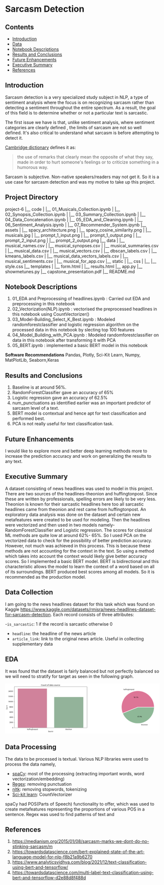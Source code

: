 # Sarcasm Detection

## Contents

- [Introduction](#Introduction)
- [Data](#Data)
- [Notebook Descriptions](#Notebook-Descriptions)
- [Results and Conclusions](#Results-and-Conclusions)
- [Future Enhancements](#Future-Enhancements)
- [Executive Summary](#Executive-Summary)
- [References](#References)

## Introduction

Sarcasm detection is a very specialized study subject in NLP, a type of sentiment analysis where the focus is on recognizing sarcasm rather than detecting a sentiment throughout the entire spectrum. As a result, the goal of this field is to determine whether or not a particular text is sarcastic.
    
The first issue we have is that, unlike sentiment analysis, where sentiment categories are clearly defined , the limits of sarcasm are not so well defined. It's also critical to understand what sarcasm is before attempting to detect it.
    
[Cambridge dictionary](https://dictionary.cambridge.org/us/dictionary/english/sarcasm) defines it as: 
>the use of remarks that clearly mean the opposite of what they say, made in order to hurt  someone's feelings or to criticize something in a humorous way.
    
Sarcasm is subjective. Non-native speakers/readers may not get it. So it is a use case for sarcasm detection and was my motive to take up this project.

## Project Directory

project-6
|__ code
|   |__ 01_Musicals_Collection.ipynb
|   |__ 02_Synopsis_Collection.ipynb
|   |__ 03_Summary_Collection.ipynb
|   |__ 04_Data_Concatenation.ipynb
|   |__ 05_EDA_and_Cleaning.ipynb
|   |__ 06_Sentiment_Analysis.ipynb
|   |__ 07_Recommender_System.ipynb
|__ assets
|   |__ spacy_architecture.png
|   |__ spacy_cosine_similarity.png
|   |__ musicals.jpg
|   |__ prompt_1_input.png
|   |__ prompt_1_output.png
|   |__ prompt_2_input.png
|   |__ prompt_2_output.png
|__ data
|   |__ musical_names.csv
|   |__ musical_synopses.csv
|   |__ musical_summaries.csv
|   |__ musical_data.csv
|   |__ musical_vectors.csv
|   |__ dbscan_labels.csv
|   |__ kmeans_labels.csv
|   |__ musical_data_vectors_labels.csv
|   |__ musical_sentiments.csv
|   |__ musical_for_app.csv
|__ static
|   |__ css
|   |__ |__ style.css
|__ templates
|   |__ form.html
|   |__ results.html
|__ app.py
|__ showmetunes.py
|__ capstone_presentation.pdf
|__ README.md
## Notebook Descriptions

1. 01_EDA and Preprocessing of headlines.ipynb : Carried out EDA and preprocessing in this notebook
2. 02_Vectorization(NLP).ipynb : vectorised the preprocessed headlines in this notebook using CountVectorizer()
3. 03_Model-Building_Select_K_Best.ipynb : Modeled randomforestclassifier and logistic regression algorithm on the processed data in this notebook by slecting top  100 features
4. 04_Model_Building_with_PCA.ipynb : Modeled randomforestclassifier on data in this notebook after transforming it with PCA
5. 05_BERT.ipynb : implemented a basic BERT model in this notebook

**Software Recommendations**
Pandas, Plotly, Sci-Kit Learn, Numpy, MatPlotLib, Seaborn,Keras
 
## Results and Conclusions 

1. Baseline is at around 56%.
2. RandomForestClassifier gave an accuracy of 65%
3. Logistic regression gave an accuracy of 62.5%
4. num_punctuations as identified earlier was an important predictor of sarcasm level of a text.
5. BERT model is contextual and hence apt for text classification and performed best.
6. PCA is not really useful for text classification task.

## Future Enhancements

I would like to explore more and better deep learning methods more to increase the prediction accuracy and work on generalizing the results to any text. 

## Executive Summary

A dataset consisting of news headlines was used to model in this project. There are two sources of the headlines-theonion and huffingtonpost. Since these are written by professionals, spelling errors are likely to be very less. Theonion is known for their sarcastic headlines here too all sarcastic headlines came from theonion and rest came from huffingtonpost. An exploratory data analysis was done on the dataset and certain new metafeatures were created to be used for 
modeling. Then the headlines were vectorized and then used in two models namely-RandomForestClassifier and Logistic regression. The scores for classical ML methods are quite low at around 62%- 65%. So I used PCA on the vectorized data to check for the possibility of better prediction accuracy. However, not much was achieved
in this process. This is because these methods are not accounting for the context in the text. So using a method which takes into account the
context would likely give better accuracy scores. So I implemented a basic BERT model. BERT is bidirectional and this characteristic allows the model to learn the context of a word based on all of its surroundings. BERT produced best scores among all models. So it is recommended as the production model.

## Data Collection

I am going to the news headlines dataset for this task which was found on Kaggle https://www.kaggle.com/datasets/rmisra/news-headlines-dataset-for-sarcasm-detection.
Each record consists of three attributes:

-`is_sarcastic`: 1 if the record is sarcastic otherwise 0
- `headline`: the headline of the news article
- `article_link`: link to the original news article. Useful in collecting supplementary data

## EDA
It was found that the dataset is fairly balanced but not perfectly balanced so we will need to stratify for target as seen in the following graph.

![](./images/source.png)

## Data Processing
The data to be processed is textual. Various NLP libraries were used to process the data namely,
- [spaCy](https://spacy.io/): most of the processing (extracting important words, word vectorization/embedding)
- [Regex](https://docs.python.org/3/library/re.html): removing punctuation
- [nltk](https://www.nltk.org/): removing stopwords, tokenizing
- [Sci-kit learn](https://scikit-learn.org/): CountVectorizer

spaCy had POS(Parts of Speech) functionality to offer, which was used to create metafeatures representing the proportions of various POS in a sentence. 
Regex was used to find patterns of text and 

## References

1. https://medianism.org/2015/01/08/sarcasm-marks-we-dont-do-no-stinking-sarcasm/m
2. https://towardsdatascience.com/bert-explained-state-of-the-art-language-model-for-nlp-f8b21a9b6270    
3. https://www.analyticsvidhya.com/blog/2021/12/text-classification-using-bert-and-tensorflow/ 
4. https://towardsdatascience.com/multi-label-text-classification-using-bert-and-tensorflow-d2e88d8f488d


